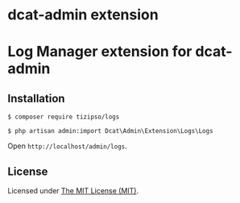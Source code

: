 dcat-admin extension
======

# Log Manager extension for dcat-admin

## Installation

```
$ composer require tizipso/logs

$ php artisan admin:import Dcat\Admin\Extension\Logs\Logs
```

Open `http://localhost/admin/logs`.

License
------------
Licensed under [The MIT License (MIT)](LICENSE).
